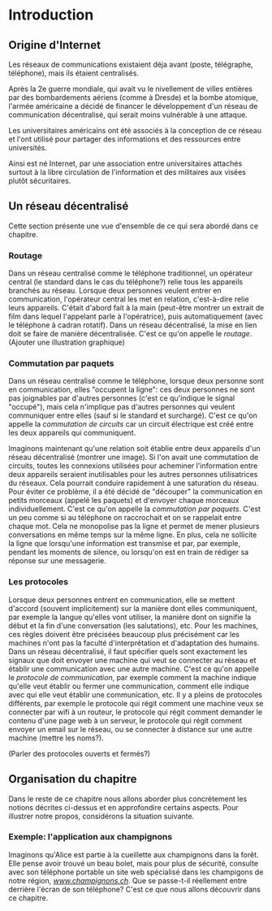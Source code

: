 # Introduction
## Origine d'Internet
Les réseaux de communications existaient déja avant (poste, télégraphe, téléphone), mais ils étaient centralisés. 

Après la 2e guerre mondiale, qui avait vu le nivellement de villes entières par des bombardements aériens (comme à Dresde)
et la bombe atomique, l'armée américaine a décidé de financer le développement d'un réseau de communication décentralisé, qui serait moins vulnérable à une attaque. 

Les universitaires américains ont été associés à la conception de ce réseau et l'ont utilisé pour partager des informations et des ressources entre universités. 

Ainsi est né Internet, par une association entre universitaires attachés surtout à la libre circulation de l'information et des militaires aux visées plutôt sécuritaires. 


## Un réseau décentralisé
Cette section présente une vue d'ensemble de ce qui sera abordé dans ce chapitre.
### Routage
Dans un réseau centralisé comme le téléphone traditionnel, un opérateur central (le standard dans le cas du
téléphone?) relie tous les appareils branchés au réseau. Lorsque deux personnes veulent entrer en 
communication, l'opérateur central les met en relation, c'est-à-dire relie leurs appareils. C'était d'abord 
fait à la main (peut-être montrer un extrait de film dans lequel l'appelant parle à l'opératrice), puis 
automatiquement (avec le téléphone à cadran rotatif). Dans un réseau décentralisé, la mise en lien doit se 
faire de manière décentralisée. C'est ce qu'on appelle le *routage*. (Ajouter une illustration graphique)

### Commutation par paquets
Dans un réseau centralisé comme le téléphone, lorsque deux personne sont en communication, elles "occupent la ligne": ces deux personnes ne sont pas joignables par d'autres personnes (c'est ce qu'indique le signal "occupé"), mais cela n'implique pas d'autres personnes qui veulent communiquer entre elles (sauf si le standard et surchargé). C'est ce qu'on appelle la *commutation de circuits* car un circuit électrique est créé entre les deux appareils qui communiquent. 

Imaginons maintenant qu'une relation soit établie entre deux appareils d'un réseau décentralisé (montrer une
image). Si l'on avait une commutation de circuits, toutes les connexions utilisées pour acheminer
l'information entre deux appareils seraient inutilisables pour les autres personnes utilisatrices du réseaux.
Cela pourrait conduire rapidement à une saturation du réseau. Pour éviter ce problème, il a été décidé de
"découper" la communication en petits morceaux (appelé les paquets) et d'envoyer chaque morceaux
individuellement. C'est ce qu'on appelle la *commutation par paquets*. C'est un peu comme si au téléphone on
raccrochait et on se rappelait entre chaque mot. Cela ne monopolise pas la ligne et permet de mener plusieurs
conversations en même temps sur la même ligne. En plus, cela ne sollicite la ligne que lorsqu'une information
est transmise et par, par exemple, pendant les moments de silence, ou lorsqu'on est en train de rédiger sa
réponse sur une messagerie. 

### Les protocoles
Lorsque deux personnes entrent en communication, elle se mettent d'accord (souvent implicitement) sur la
manière dont elles communiquent, par exemple la langue qu'elles vont utiliser, la manière dont on signifie
la début et la fin d'une conversation (les salutations), etc. Pour les machines, ces règles doivent être
précisées beaucoup plus précisément car les machines n'ont pas la faculté d'interprétation et d'adaptation
des humains. Dans un réseau décentralisé, il faut spécifier quels sont exactement les signaux que doit
envoyer une machine qui veut se connecter au réseau et établir une communication avec une autre machine.
C'est ce qu'on appelle le *protocole de communication*, par exemple comment la machine indique qu'elle veut
établir ou fermer une communication, comment elle indique avec qui elle veut établir une communication, etc.
Il y a pleins de protocoles différents, par exemple le protocole qui régit comment une machine veux se
connecter par wifi à un routeur, le protocole qui régit comment demander le contenu d'une page web à un
serveur, le protocole qui régit comment envoyer un email sur le réseau, ou se connecter à distance sur une
autre machine (mettre les noms?).

(Parler des protocoles ouverts et fermés?)
## Organisation du chapitre
Dans le reste de ce chapitre nous allons aborder plus concrètement les notions décrites ci-dessus et en approfondire certains aspects. Pour illustrer notre propos,
considérons la situation suivante.


### Exemple: l'application aux champignons
Imaginons qu'Alice est partie à la cueillette aux champignons dans la forêt.
Elle pense avoir trouvé un beau bolet, mais pour plus de sécurité, consulte
avec son téléphone portable un site web spécialisé dans les champigons de notre région,
*www.champignons.ch*.
 Que se passe-t-il réellement entre derrière l'écran de son téléphone?
 C'est ce que nous allons découvrir dans ce chapitre. 








